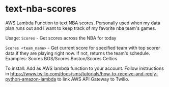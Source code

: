 # text-nba-scores
AWS Lambda Function to text NBA scores. 
Personally used when my data plan runs out and I want to keep track of my favorite nba team's games.

Usage:
`Scores` - Get scores across the NBA for today

`Scores <team_name>` - Get current score for specified team with top scorer data if they are playing right now. If not, returns the team's schedule.
Examples: Scores BOS/Scores Boston/Scores Celtics

To install:
Add as AWS lambda function to your account. 
Follow instructions in https://www.twilio.com/docs/sms/tutorials/how-to-receive-and-reply-python-amazon-lambda to link AWS API Gateway to Twilio.
